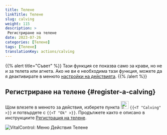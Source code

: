 ```yaml
---
title: Телене
linkTitle: Телене
slug: calving
weight: 115
description: >
 Регистриране на телене
date: 2023-07-26
categories: [Телене]
tags: [Телене]
translationKey: actions/calving
---
```

{{% alert title="Съвет" %}}
Тази функция се показва само за крави, но не и за телета или агнета.
Ако не ви е необходима тази функция, можете да я деактивирате в менюто [настройки на действията](../setting/).
{{% /alert %}}

## Регистриране на телене {#register-a-calving}

Щом влезете в менюто за действия, изберете пункта <img src="/icons/actions/calving.svg" width="25" align="bottom" alt="Телене"  alt="Телене"/> `{{<T "Calving" >}}` и потвърдете с `{{<T "Ok" >}}`. Продължете както е описано в инструкциите [Регистрация на телене](/bg/docs/new/calving/).

   ![VitalControl: Меню Действия Телене](../images/calving.png "Телене")
